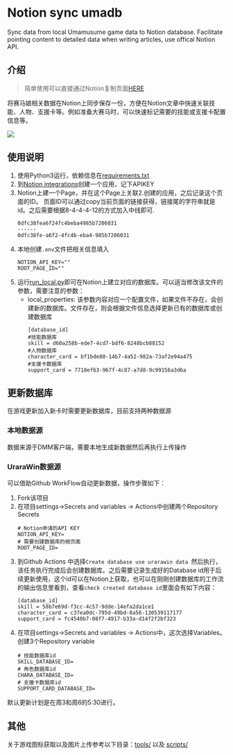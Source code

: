 # Notion sync umadb
Sync data from local Umamusume game data to Notion database. Facilitate pointing content to detailed data when writing articles, use offical Notion API.

## 介绍
> 简单使用可以直接通过Notion复制页面[HERE](https://alphaboom.notion.site/Database-c0477472d548448183fe33a621f78257)

将赛马娘相关数据在Notion上同步保存一份，方便在Notion文章中快速关联技能、人物、支援卡等。例如准备大赛马时，可以快速标记需要的技能或支援卡配置信息等。

![](https://res.cloudinary.com/djdwogbsk/image/upload/v1680314691/image_3_orjdto.png)

## 使用说明

1. 使用Python3运行，依赖信息在[requirements.txt](requirements.txt)
2. 到[Notion integrations](https://www.notion.so/my-integrations)创建一个应用，记下APIKEY
3. Notion上建一个Page，并在这个Page上关联2.创建的应用，之后记录这个页面的ID。
    页面ID可以通过copy当前页面的链接获得，链接尾的字符串就是id。之后需要根据8-4-4-4-12的方式加入中线即可.
    ```Plain text
    0dfc38fea6f24fc4beba4985b7206031
    ------
    0dfc38fe-a6f2-4fc4b-eba4-985b7206031
    ```
4. 本地创建`.env`文件把相关信息填入
    ```Plain text
    NOTION_API_KEY=""
    ROOT_PAGE_ID=""
    ```
5. 运行[run_local.py](run_local.py)即可在Notion上建立对应的数据库。可以适当修改该文件的参数，需要注意的参数：
    * local_properties: 该参数内容对应一个配置文件，如果文件不存在，会创建新的数据库。文件存在，则会根据文件信息选择更新已有的数据库或创建数据库
        ```properties
        [database_id]
        #技能数据库
        skill = d60a258b-ede7-4cd7-bdf6-8248bcb88152
        #人物数据库
        character_card = bf1bde80-14b7-4a52-982a-73af2e94a475
        #支援卡数据库
        support_card = 7718ef63-967f-4c87-a7d8-9c99156a3d6a
        ```
## 更新数据库

在游戏更新加入新卡时需要更新数据库，目前支持两种数据源

### 本地数据源

数据来源于DMM客户端，需要本地生成新数据然后再执行上传操作

### UraraWin数据源

可以借助Github WorkFlow自动更新数据，操作步骤如下：
1. Fork该项目
2. 在项目settings->Secrets and variables -> Actions中创建两个Repository Secrets
    ```properties
    # Notion申请的API KEY
    NOTION_API_KEY= 
    # 需要创建数据库的根页面
    ROOT_PAGE_ID=
    ```
3. 到Github Actions 中选择`Create database use urarawin data `然后执行，该任务执行完成后会创建数据库。之后需要记录生成好的Database id用于后续更新使用，这个id可以在Notion上获取，也可以在刚刚创建数据库的工作流的输出信息里看到，查看`check created database id`里面会有如下内容：
    ```properties
    [database_id]
    skill = 58b7e69d-f3cc-4c57-9dde-14efa2da1ce1
    character_card = c37ea0dc-795d-49bd-8a56-130539117177
    support_card = fc4540b7-08f7-4917-b33a-d14f2f2bf323
    ```
4. 在项目settings->Secrets and variables -> Actions中，这次选择Variables。创建3个Repository variable
    ```properties
    # 技能数据库id
    SKILL_DATABASE_ID=
    # 角色数据库id
    CHARA_DATABASE_ID=
    # 支援卡数据库id
    SUPPORT_CARD_DATABASE_ID=
    ```
默认更新计划是在周3和周6的5:30进行。

## 其他

关于游戏图标获取以及图片上传参考以下目录：[tools/](tools/) 以及 [scripts/](scripts/)
